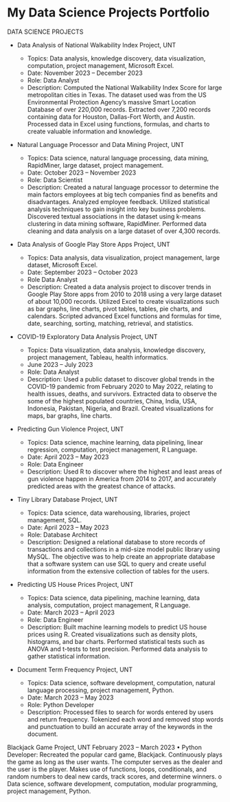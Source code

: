 # My Data Science Projects Portfolio

DATA SCIENCE PROJECTS
 
* Data Analysis of National Walkability Index Project, UNT
  * Topics: Data analysis, knowledge discovery, data visualization, computation, project management, Microsoft Excel.
  * Date: November 2023 – December 2023  
  * Role: Data Analyst
  * Description: Computed the National Walkability Index Score for large metropolitan cities in Texas. The dataset used was from the US Environmental Protection Agency’s massive Smart Location Database of over 220,000 records. Extracted over 7,200 records containing data for Houston, Dallas-Fort Worth, and Austin. Processed data in Excel using functions, formulas, and charts to create valuable information and knowledge.
  
* Natural Language Processor and Data Mining Project, UNT
   * Topics: Data science, natural language processing, data mining, RapidMiner, large dataset, project management.
   * Date: October 2023 – November 2023
   * Role: Data Scientist
   * Description: Created a natural language processor to determine the main factors employees at big tech companies find as benefits and disadvantages. Analyzed employee feedback. Utilized statistical analysis techniques to gain insight into key business problems. Discovered textual associations in the dataset using k-means clustering in data mining software, RapidMiner. Performed data cleaning and data analysis on a large dataset of over 4,300 records.
 
* Data Analysis of Google Play Store Apps Project, UNT
  * Topics: Data analysis, data visualization, project management, large dataset, Microsoft Excel. 
  * Date: September 2023 – October 2023
  * Role Data Analyst
  * Description: Created a data analysis project to discover trends in Google Play Store apps from 2010 to 2018 using a very large dataset of about 10,000 records. Utilized Excel to create visualizations such as bar graphs, line charts, pivot tables, tables, pie charts, and calendars. Scripted advanced Excel functions and formulas for time, date, searching, sorting, matching, retrieval, and statistics.

* COVID-19 Exploratory Data Analysis Project, UNT
  * Topics: Data visualization, data analysis, knowledge discovery, project management, Tableau, health informatics. 
  * June 2023 – July 2023
  * Role: Data Analyst
  * Description: Used a public dataset to discover global trends in the COVID-19 pandemic from February 2020 to May 2022, relating to health issues, deaths, and survivors. Extracted data to observe the some of the highest populated countries, China, India, USA, Indonesia, Pakistan, Nigeria, and Brazil. Created visualizations for maps, bar graphs, line charts. 

* Predicting Gun Violence Project, UNT
  * Topics: Data science, machine learning, data pipelining, linear regression, computation, project management, R Language. 
  * Date: April 2023 – May 2023  
  *	Role: Data Engineer
  *	Description: Used R to discover where the highest and least areas of gun violence happen in America from 2014 to 2017, and accurately predicted areas with the greatest chance of attacks.

* Tiny Library Database Project, UNT
  * Topics: Data science, data warehousing, libraries, project management, SQL. 
  * Date: April 2023 – May 2023  
  * Role: Database Architect
  * Description: Designed a relational database to store records of transactions and collections in a mid-size model public library using MySQL. The objective was to help create an appropriate database that a software system can use SQL to query and create useful information from the extensive collection of tables for the users.

* Predicting US House Prices Project, UNT
  * Topics: Data science, data pipelining, machine learning, data analysis, computation, project management, R Language. 
  * Date: March 2023 – April 2023 
  *	Role: Data Engineer
  *	Description: Built machine learning models to predict US house prices using R. Created visualizations such as density plots, histograms, and bar charts. Performed statistical tests such as ANOVA and t-tests to test precision. Performed data analysis to gather statistical information.

* Document Term Frequency Project, UNT
  * Topics: Data science, software development, computation, natural language processing, project management, Python. 
  * Date: March 2023 – May 2023
  * Role: Python Developer
  * Description: Processed files to search for words entered by users and return frequency. Tokenized each word and removed stop words and punctuation to build an accurate array of the keywords in the document. 

Blackjack Game Project, UNT
February 2023 – March 2023 
•	Python Developer: Recreated the popular card game, Blackjack. Continuously plays the game as long as the user wants. The computer serves as the dealer and the user is the player. Makes use of functions, loops, conditionals, and random numbers to deal new cards, track scores, and determine winners.
o	Data science, software development, computation, modular programming, project management, Python. 
